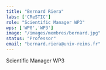 ```yaml
---
title: "Bernard Riera"
labs: ['CReSTIC']
role: "Scientific Manager WP3"
wps: ['WP0','WP3']
image: "/images/membres/bernard.jpg"
status: "Professor"
email: "bernard.riera@univ-reims.fr"
---
```


Scientific Manager WP3
